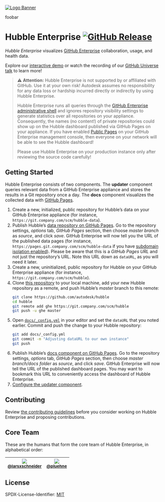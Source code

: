 [![Logo Banner](logo-banner.svg)](https://autodesk.github.io/hubble/)

foobar

# Hubble Enterprise [![GitHub Release](https://img.shields.io/github/release/autodesk/hubble.svg?maxAge=3600)](https://github.com/autodesk/hubble/releases)

_Hubble Enterprise_ visualizes [GitHub Enterprise](https://enterprise.github.com) collaboration, usage, and health data.

Explore our [interactive demo](https://autodesk.github.io/hubble/) or watch the recording of our [GitHub Universe talk](https://youtu.be/v9v6BUTrK_g?t=29m18s) to learn more!

> :warning: **Attention:**
> Hubble Enterprise is not supported by or affiliated with GitHub.
> Use it at your own risk! Autodesk assumes no responsibility for any data loss or hardship incurred directly or indirectly by using Hubble Enterprise.
>
> Hubble Enterprise runs all queries through the [GitHub Enterprise administrative shell](https://help.github.com/enterprise/2.11/admin/guides/installation/administrative-shell-ssh-access/) and ignores repository visibility settings to generate statistics over all repositories on your appliance.
> Consequently, the names (no content!) of private repositories could show up on the Hubble dashboard published via GitHub Pages on your appliance.
> If you have enabled [Public Pages](https://help.github.com/enterprise/2.10/admin/guides/installation/configuring-github-enterprise-pages/#setting-github-enterprise-pages-to-be-publicly-accessible) on your GitHub Enterprise management console, then everyone on your network will be able to see the Hubble dashboard!
>
> Please use Hubble Enterprise on your production instance only after reviewing the source code carefully!

## Getting Started

Hubble Enterprise consists of two components.
The **updater** component queries relevant data from a GitHub Enterprise appliance and stores the results in a Git repository once a day.
The **docs** component visualizes the collected data with [GitHub Pages](https://pages.github.com/).

1. Create a new, initialized, public repository for Hubble’s data on your GitHub Enterprise appliance (for instance, `https://git.company.com/scm/hubble-data`).
1. Publish Hubble’s [data repository on GitHub Pages](https://help.github.com/articles/configuring-a-publishing-source-for-github-pages).
   Go to the repository settings, *options* tab, *GitHub Pages* section, then choose *master branch* as *source*, and click *save*.
   GitHub Enterprise will now tell you the URL of the published data pages (for instance, `https://pages.git.company.com/scm/hubble-data` if you have [subdomain isolation enabled](https://help.github.com/enterprise/2.1/admin/articles/configuring-dns-ssl-and-subdomain-settings/#enabling-subdomain-isolation)).
   Please be aware that this is a *GitHub Pages URL* and not just the repository’s URL.
   Note this URL down as `dataURL`, as you will need it later.
1. Create a new, uninitialized, public repository for Hubble on your GitHub Enterprise appliance (for instance, `https://git.company.com/scm/hubble`).
1. Clone [this repository](https://github.com/autodesk/hubble) to your local machine, add your new Hubble repository as a remote, and push Hubble’s *master* branch to this remote:
   ```sh
   git clone https://github.com/autodesk/hubble
   cd hubble
   git remote add ghe https://git.company.com/scm/hubble
   git push -u ghe master
   ```
1. Open [`docs/_config.yml`](docs/_config.yml) in your editor and set the `dataURL` that you noted earlier. Commit and push the change to your Hubble repository:
   ```sh
   git add docs/_config.yml
   git commit -m "Adjusting dataURL to our own instance"
   git push
   ```
1. Publish Hubble’s [docs component on GitHub Pages](https://help.github.com/articles/configuring-a-publishing-source-for-github-pages/#publishing-your-github-pages-site-from-a-docs-folder-on-your-master-branch).
   Go to the repository settings, *options* tab, *GitHub Pages* section, then choose *master branch/docs folder* as *source*, and click *save*.
   GitHub Enterprise will now tell the URL of the published dashboard pages.
   You may want to bookmark this URL to conveniently access the dashboard of Hubble Enterprise.
1. [Configure the updater component](updater/README.md).

## Contributing

Review [the contributing guidelines](CONTRIBUTING.md) before you consider working on Hubble Enterprise and proposing contributions.

## Core Team

These are the humans that form the core team of Hubble Enterprise, in alphabetical order:

| [![](https://avatars3.githubusercontent.com/u/477434?v=4&s=100)](https://github.com/larsxschneider)<br><sub>[@larsxschneider](https://github.com/larsxschneider)</sub> | [![](https://avatars1.githubusercontent.com/u/3244280?v=4&s=100)](https://github.com/pluehne)<br><sub>[@pluehne](https://github.com/pluehne)</sub> |
|---|---|

## License

SPDX-License-Identifier: [MIT](LICENSE.md)

